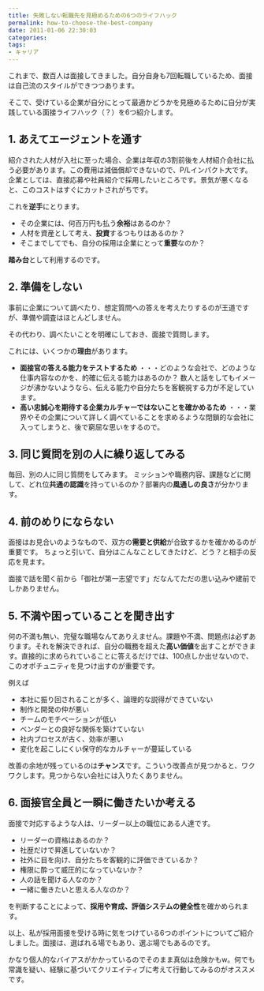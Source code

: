 ```yaml
---
title: 失敗しない転職先を見極めるための6つのライフハック
permalink: how-to-choose-the-best-company
date: 2011-01-06 22:30:03
categories: 
tags:
- キャリア
---
```

これまで、数百人は面接してきました。自分自身も7回転職しているため、面接は自己流のスタイルができつつあります。

そこで、受けている企業が自分にとって最適かどうかを見極めるために自分が実践している面接ライフハック（？）を6つ紹介します。

## 1. あえてエージェントを通す
紹介された人材が入社に至った場合、企業は年収の3割前後を人材紹介会社に払う必要があります。この費用は減価償却できないので、P/Lインパクト大です。企業としては、直接応募や社員紹介で採用したいところです。景気が悪くなると、このコストはすぐにカットされがちです。

これを**逆手**にとります。

- その企業には、何百万円も払う**余裕**はあるのか？
- 人材を資産として考え、**投資**するつもりはあるのか？
- そこまでしてでも、自分の採用は企業にとって**重要**なのか？

**踏み台**として利用するのです。

## 2. 準備をしない
事前に企業について調べたり、想定質問への答えを考えたりするのが王道ですが、準備や調査はほとんどしません。

その代わり、調べたいことを明確にしておき、面接で質問します。

これには、いくつかの**理由**があります。

- **面接官の答える能力をテストするため**
・・・どのような会社で、どのような仕事内容なのかを、的確に伝える能力はあるのか？
数人と話をしてもイメージが沸かないようなら、伝える能力や自分たちを客観視する力が不足しています。
- **高い忠誠心を期待する企業カルチャーではないことを確かめるため**
・・・業界やその企業について詳しく調べていることを求めるような閉鎖的な会社に入ってしまうと、後で窮屈な思いをするので。

## 3. 同じ質問を別の人に繰り返してみる
毎回、別の人に同じ質問をしてみます。
ミッションや職務内容、課題などに関して、どれ位**共通の認識**を持っているのか？部署内の**風通しの良さ**が分かります。

## 4. 前のめりにならない
面接はお見合いのようなもので、双方の**需要と供給**が合致するかを確かめるのが重要です。
ちょっと引いて、自分はこんなことしてきたけど、どう？と相手の反応を見ます。

面接で話を聞く前から「御社が第一志望です」だなんてただの思い込みや建前でしかありません。

## 5. 不満や困っていることを聞き出す
何の不満も無い、完璧な職場なんてありえません。課題や不満、問題点は必ずあります。それを解決できれば、自分の職務を超えた**高い価値**を出すことができます。直接的に求められていることに答えるだけでは、100点しか出せないので、このオポチュニティを見つけ出すのが重要です。

例えば

- 本社に振り回されることが多く、論理的な説得ができていない
- 制作と開発の仲が悪い
- チームのモチベーションが低い
- ベンダーとの良好な関係を築けていない
- 社内プロセスが古く、効率が悪い
- 変化を起こしにくい保守的なカルチャーが蔓延している

改善の余地が残っているのは**チャンス**です。こういう改善点が見つかると、ワクワクします。見つからない会社には入りたくありません。

## 6. 面接官全員と一瞬に働きたいか考える
面接で対応するような人は、リーダー以上の職位にある人達です。

- リーダーの資格はあるのか？
- 社歴だけで昇進していないか？
- 社外に目を向け、自分たちを客観的に評価できているか？
- 権限に酔って威圧的になっていないか？
- 人の話を聞ける人なのか？
- 一緒に働きたいと思える人なのか？

を判断することによって、**採用や育成、評価システムの健全性**を確かめられます。

以上、私が採用面接を受ける時に気をつけている6つのポイントについてご紹介しました。面接は、選ばれる場でもあり、選ぶ場でもあるのです。

かなり個人的なバイアスがかかっているのでそのまま真似は危険かもw。何でも常識を疑い、経験に基づいてクリエイティブに考えて行動してみるのがオススメです。